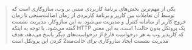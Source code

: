 > یکی از مهم‌ترین بخش‌های برنامهٔ کاربردی مبتنی بر وب، سازوکاری است که توسط آن تعاملات بین کاربر و برنامهٔ کاربردی از زمان اصالت‌سنجی تا زمان خروج کاربر از سامانه کنترل و مدیریت می‌شود. به این سازوکار، مدیریت نشست گفته می‌شود. با توجه به اینکه HTTP یک پروتکل بدون حالت1 است، به این معنی که کارپذیر وب به هر درخواست فارغ از درخواست‌های دیگر پاسخ می‌دهد، هدف مدیریت نشست ایجاد سازوکاری برای حالت‌مند2 کردن این پروتکل است
